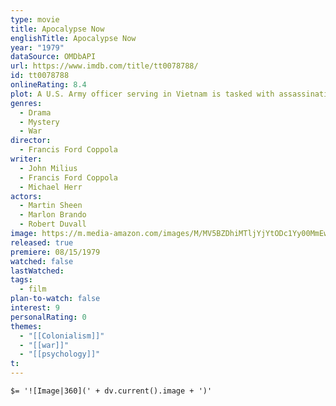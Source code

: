 ```yaml
---
type: movie
title: Apocalypse Now
englishTitle: Apocalypse Now
year: "1979"
dataSource: OMDbAPI
url: https://www.imdb.com/title/tt0078788/
id: tt0078788
onlineRating: 8.4
plot: A U.S. Army officer serving in Vietnam is tasked with assassinating a renegade Special Forces Colonel who sees himself as a god.
genres:
  - Drama
  - Mystery
  - War
director:
  - Francis Ford Coppola
writer:
  - John Milius
  - Francis Ford Coppola
  - Michael Herr
actors:
  - Martin Sheen
  - Marlon Brando
  - Robert Duvall
image: https://m.media-amazon.com/images/M/MV5BZDhiMTljYjYtODc1Yy00MmEwLTg2OTYtYmE1YTRmNDE4MmEwXkEyXkFqcGc@._V1_SX300.jpg
released: true
premiere: 08/15/1979
watched: false
lastWatched: 
tags:
  - film
plan-to-watch: false
interest: 9
personalRating: 0
themes:
  - "[[Colonialism]]"
  - "[[war]]"
  - "[[psychology]]"
t:
---
```


`$= '![Image|360](' + dv.current().image + ')'`
